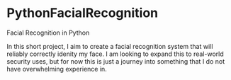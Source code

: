 # PythonFacialRecognition
Facial Recognition in Python

In this short project, I aim to create a facial recognition system that will reliably correctly idenity my face. I am looking to expand this to real-world security uses, but for now this is just a journey into something that I do not have overwhelming experience in.
